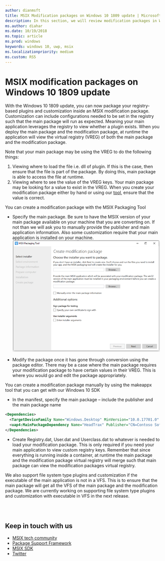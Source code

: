 ```yaml
---
author: dianmsft
title: MSIX Modification packages on Windows 10 1809 update | Microsoft Docs
description: In this section, we will review modification packages in Windows 10 1809 Update
ms.author: diahar
ms.date: 10/19/2018
ms.topic: article
ms.prod: windows
keywords: windows 10, uwp, msix
ms.localizationpriority: medium
ms.custom: RS5
---
```


# MSIX modification packages on Windows 10 1809 update 

With the Windows 10 1809 update, you can now package your registry-based plugins and customization inside an MSIX modification package. Customization can include configurations needed to be set in the registry such that the main package will run as expected. Meaning your main application leverages the registry to view whether a plugin exists. When you deploy the main package and the modification package, at runtime the application will view the virtual registry (VREG) of both the main package and the modification package. 

Note that your main package may be using the VREG to do the following things: 
1.	Viewing where to load the file i.e. dll of plugin. If this is the case, then ensure that the file is part of the package. By doing this, main package is able to access the file at runtime.  
2.	Viewing where to see the value of the VREG keys. Your main package may be looking for a value to exist in the VREG. When you create your modification package either by hand or using our [tool](https://www.microsoft.com/en-us/p/msix-packaging-tool/9n5lw3jbcxkf), ensure that the value is correct. 

You can create a modification package with the MSIX Packaging Tool 
-	Specify the main package. Be sure to have the MSIX version of your main package available on your machine that you are converting on. If not than we will ask you to manually provide the publisher and main application information. Also some customization require that your main application is installed on your machine.
![Modification Package MPT](images/MPT-mod-page.png)

-	Modify the package once it has gone through conversion using the package editor. There may be a case where the main package requires your modification package to have certain values in their VREG. This is where you would go and edit the package appropriately. 

You can create a modification package manually by using the makeappx tool that you can get with our Windows 10 SDK
-	In the manifest, specify the main package – include the publisher and the main package name

```xml
<Dependencies>
  <TargetDeviceFamily Name="Windows.Desktop" MinVersion="10.0.17701.0" MaxVersionTested="12.0.0.0"/>
  <uap4:MainPackageDependency Name="HeadTrax" Publisher="CN=Contoso Software, O=Contoso Corporation, C=US" />
</Dependencies>
```
- Create Registry.dat, User.dat and Userclass.dat to whatever is needed to load your modification package. This is only required if you need your main application to view custom registry keys. Remember that since everything is running inside a container, at runtime the main package and the modification package virtual registry will merge such that main package can view the modification packages virtual registry.  

We also support file system type plugins and customization if the executable of the main application is not in a VFS. This is to ensure that the main package will get all the VFS of the main package and the modification package. We are currently working on supporting file system type plugins and customization with executable in VFS in the next release. 

<br>
<br>

<div class="container centered pageFooter">
    <h2>Keep in touch with us</h2>
    <ul class="links">
        <li>
            <a href="https://techcommunity.microsoft.com/t5/MSIX/ct-p/MSIX">
                MSIX tech community
            </a>
        </li>
        <li>
            <a href="https://github.com/Microsoft/MSIX-PackageSupportFramework/issues">
                Package Support Framework
            </a>
        </li>
        <li>
            <a href="https://github.com/Microsoft/msix-packaging/issues">
                MSIX SDK
            </a>
        </li>
        <li>
            <a href="https://twitter.com/#!/search/realtime/%23msix">
                Twitter
            </a>
        </li>            
    </ul>
</div>
